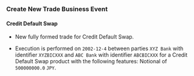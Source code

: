 ### Create New Trade Business Event

#### Credit Default Swap
- New fully formed trade for Credit Default Swap.

- Execution is performed on `2002-12-4` between parties `XYZ Bank` with identifier
  `XYZBICXXX` and `ABC Bank` with identifier `ABCBICXXX` for a
  Credit Default Swap product with the following features:
  Notional of `500000000.0` `JPY`.